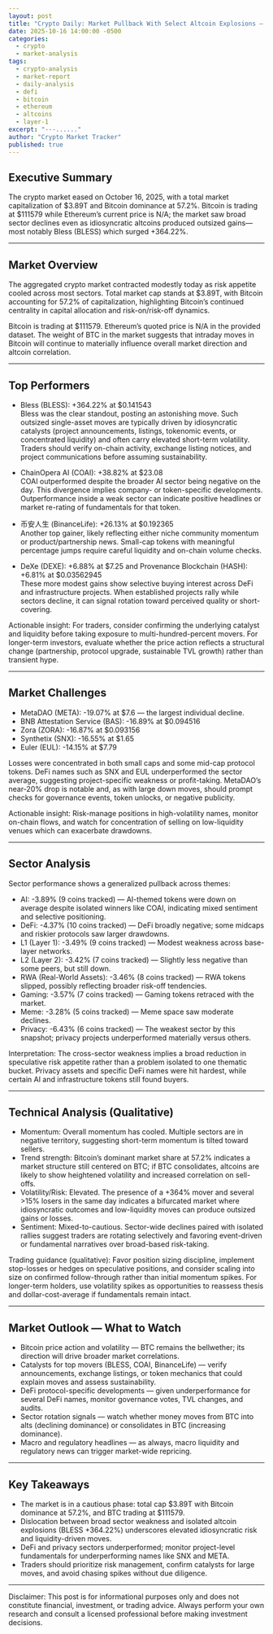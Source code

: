 ```yaml
---
layout: post
title: "Crypto Daily: Market Pullback With Select Altcoin Explosions — Oct 16, 2025"
date: 2025-10-16 14:00:00 -0500
categories:
  - crypto
  - market-analysis
tags:
  - crypto-analysis
  - market-report
  - daily-analysis
  - defi
  - bitcoin
  - ethereum
  - altcoins
  - layer-1
excerpt: "---......"
author: "Crypto Market Tracker"
published: true
---
```


## Executive Summary
The crypto market eased on October 16, 2025, with a total market capitalization of $3.89T and Bitcoin dominance at 57.2%. Bitcoin is trading at $111579 while Ethereum’s current price is N/A; the market saw broad sector declines even as idiosyncratic altcoins produced outsized gains—most notably Bless (BLESS) which surged +364.22%.

---

## Market Overview
The aggregated crypto market contracted modestly today as risk appetite cooled across most sectors. Total market cap stands at $3.89T, with Bitcoin accounting for 57.2% of capitalization, highlighting Bitcoin’s continued centrality in capital allocation and risk-on/risk-off dynamics.

Bitcoin is trading at $111579. Ethereum’s quoted price is N/A in the provided dataset. The weight of BTC in the market suggests that intraday moves in Bitcoin will continue to materially influence overall market direction and altcoin correlation.

---

## Top Performers
- Bless (BLESS): +364.22% at $0.141543  
  Bless was the clear standout, posting an astonishing move. Such outsized single-asset moves are typically driven by idiosyncratic catalysts (project announcements, listings, tokenomic events, or concentrated liquidity) and often carry elevated short-term volatility. Traders should verify on-chain activity, exchange listing notices, and project communications before assuming sustainability.

- ChainOpera AI (COAI): +38.82% at $23.08  
  COAI outperformed despite the broader AI sector being negative on the day. This divergence implies company- or token-specific developments. Outperformance inside a weak sector can indicate positive headlines or market re-rating of fundamentals for that token.

- 币安人生 (BinanceLife): +26.13% at $0.192365  
  Another top gainer, likely reflecting either niche community momentum or product/partnership news. Small-cap tokens with meaningful percentage jumps require careful liquidity and on-chain volume checks.

- DeXe (DEXE): +6.88% at $7.25 and Provenance Blockchain (HASH): +6.81% at $0.03562945  
  These more modest gains show selective buying interest across DeFi and infrastructure projects. When established projects rally while sectors decline, it can signal rotation toward perceived quality or short-covering.

Actionable insight: For traders, consider confirming the underlying catalyst and liquidity before taking exposure to multi-hundred-percent movers. For longer-term investors, evaluate whether the price action reflects a structural change (partnership, protocol upgrade, sustainable TVL growth) rather than transient hype.

---

## Market Challenges
- MetaDAO (META): -19.07% at $7.6 — the largest individual decline.  
- BNB Attestation Service (BAS): -16.89% at $0.094516  
- Zora (ZORA): -16.87% at $0.093156  
- Synthetix (SNX): -16.55% at $1.65  
- Euler (EUL): -14.15% at $7.79

Losses were concentrated in both small caps and some mid-cap protocol tokens. DeFi names such as SNX and EUL underperformed the sector average, suggesting project-specific weakness or profit-taking. MetaDAO’s near-20% drop is notable and, as with large down moves, should prompt checks for governance events, token unlocks, or negative publicity.

Actionable insight: Risk-manage positions in high-volatility names, monitor on-chain flows, and watch for concentration of selling on low-liquidity venues which can exacerbate drawdowns.

---

## Sector Analysis
Sector performance shows a generalized pullback across themes:

- AI: -3.89% (9 coins tracked) — AI-themed tokens were down on average despite isolated winners like COAI, indicating mixed sentiment and selective positioning.
- DeFi: -4.37% (10 coins tracked) — DeFi broadly negative; some midcaps and riskier protocols saw larger drawdowns.
- L1 (Layer 1): -3.49% (9 coins tracked) — Modest weakness across base-layer networks.
- L2 (Layer 2): -3.42% (7 coins tracked) — Slightly less negative than some peers, but still down.
- RWA (Real-World Assets): -3.46% (8 coins tracked) — RWA tokens slipped, possibly reflecting broader risk-off tendencies.
- Gaming: -3.57% (7 coins tracked) — Gaming tokens retraced with the market.
- Meme: -3.28% (5 coins tracked) — Meme space saw moderate declines.
- Privacy: -6.43% (6 coins tracked) — The weakest sector by this snapshot; privacy projects underperformed materially versus others.

Interpretation: The cross-sector weakness implies a broad reduction in speculative risk appetite rather than a problem isolated to one thematic bucket. Privacy assets and specific DeFi names were hit hardest, while certain AI and infrastructure tokens still found buyers.

---

## Technical Analysis (Qualitative)
- Momentum: Overall momentum has cooled. Multiple sectors are in negative territory, suggesting short-term momentum is tilted toward sellers.
- Trend strength: Bitcoin’s dominant market share at 57.2% indicates a market structure still centered on BTC; if BTC consolidates, altcoins are likely to show heightened volatility and increased correlation on sell-offs.
- Volatility/Risk: Elevated. The presence of a +364% mover and several >15% losers in the same day indicates a bifurcated market where idiosyncratic outcomes and low-liquidity moves can produce outsized gains or losses.
- Sentiment: Mixed-to-cautious. Sector-wide declines paired with isolated rallies suggest traders are rotating selectively and favoring event-driven or fundamental narratives over broad-based risk-taking.

Trading guidance (qualitative): Favor position sizing discipline, implement stop-losses or hedges on speculative positions, and consider scaling into size on confirmed follow-through rather than initial momentum spikes. For longer-term holders, use volatility spikes as opportunities to reassess thesis and dollar-cost-average if fundamentals remain intact.

---

## Market Outlook — What to Watch
- Bitcoin price action and volatility — BTC remains the bellwether; its direction will drive broader market correlations.
- Catalysts for top movers (BLESS, COAI, BinanceLife) — verify announcements, exchange listings, or token mechanics that could explain moves and assess sustainability.
- DeFi protocol-specific developments — given underperformance for several DeFi names, monitor governance votes, TVL changes, and audits.
- Sector rotation signals — watch whether money moves from BTC into alts (declining dominance) or consolidates in BTC (increasing dominance).
- Macro and regulatory headlines — as always, macro liquidity and regulatory news can trigger market-wide repricing.

---

## Key Takeaways
- The market is in a cautious phase: total cap $3.89T with Bitcoin dominance at 57.2%, and BTC trading at $111579.
- Dislocation between broad sector weakness and isolated altcoin explosions (BLESS +364.22%) underscores elevated idiosyncratic risk and liquidity-driven moves.
- DeFi and privacy sectors underperformed; monitor project-level fundamentals for underperforming names like SNX and META.
- Traders should prioritize risk management, confirm catalysts for large moves, and avoid chasing spikes without due diligence.

---

Disclaimer: This post is for informational purposes only and does not constitute financial, investment, or trading advice. Always perform your own research and consult a licensed professional before making investment decisions.